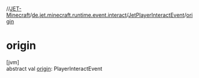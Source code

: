 //[JET-Minecraft](../../../index.md)/[de.jet.minecraft.runtime.event.interact](../index.md)/[JetPlayerInteractEvent](index.md)/[origin](origin.md)

# origin

[jvm]\
abstract val [origin](origin.md): PlayerInteractEvent
